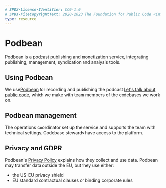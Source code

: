 ```yaml
---
# SPDX-License-Identifier: CC0-1.0
# SPDX-FileCopyrightText: 2020-2023 The Foundation for Public Code <info@publiccode.net>
type: resource
---
```


# Podbean

Podbean is a podcast publishing and monetization service, integrating publishing, management, syndication and analysis tools.

## Using Podbean

We use[Podbean](https://www.podbean.com/) for recording and publishing the podcast [Let's talk about public code](https://podcast.publiccode.net/), which we make with team members of the codebases we work on.

## Podbean management

The operations coordinator set up the service and supports the team with technical settings. Codebase stewards have access to the platform.

## Privacy and GDPR

Podbean's [Privacy Policy](https://www.podbean.com/privacy) explains how they collect and use data. Podbean may transfer data outside the EU, but they use either:

* the US-EU privacy shield
* EU standard contractual clauses or binding corporate rules
